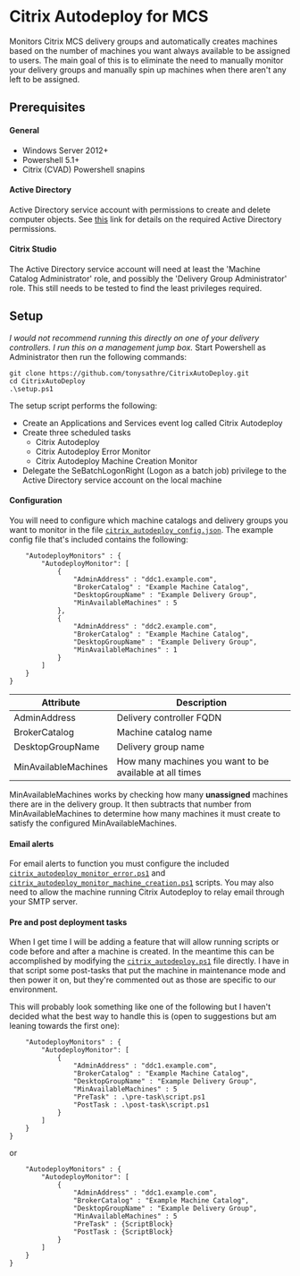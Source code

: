 # Citrix Autodeploy for MCS
Monitors Citrix MCS delivery groups and automatically creates machines based on the number of machines you want always available to be assigned to users. The main goal of this is to eliminate the need to manually monitor your delivery groups and manually spin up machines when there aren't any left to be assigned.

## Prerequisites
#### General
* Windows Server 2012+
* Powershell 5.1+
* Citrix (CVAD) Powershell snapins

#### Active Directory
Active Directory service account with permissions to create and delete computer objects. See [this](https://support.citrix.com/article/CTX136282) link for details on the required Active Directory permissions.

#### Citrix Studio
The Active Directory service account will need at least the 'Machine Catalog Administrator' role, and possibly the 'Delivery Group Administrator' role. This still needs to be tested to find the least privileges required.


## Setup
_I would not recommend running this directly on one of your delivery controllers. I run this on a management jump box._
Start Powershell as Administrator then run the following commands:
    
    git clone https://github.com/tonysathre/CitrixAutoDeploy.git
    cd CitrixAutoDeploy
    .\setup.ps1

The setup script performs the following:
* Create an Applications and Services event log called Citrix Autodeploy
* Create three scheduled tasks
  * Citrix Autodeploy
  * Citrix Autodeploy Error Monitor
  * Citrix Autodeploy Machine Creation Monitor
* Delegate the SeBatchLogonRight (Logon as a batch job) privilege to the Active Directory service account on the local machine


#### Configuration
You will need to configure which machine catalogs and delivery groups you want to monitor in the file [`citrix_autodeploy_config.json`](citrix_autodeploy_config.json). The example config file that's included contains the following:
````{
    "AutodeployMonitors" : {
        "AutodeployMonitor": [
            {
                "AdminAddress" : "ddc1.example.com",
                "BrokerCatalog" : "Example Machine Catalog",
                "DesktopGroupName" : "Example Delivery Group",
                "MinAvailableMachines" : 5
            },
            {
                "AdminAddress" : "ddc2.example.com",
                "BrokerCatalog" : "Example Machine Catalog",
                "DesktopGroupName" : "Example Delivery Group",
                "MinAvailableMachines" : 1
            }
        ]
    }
}
````
|Attribute|Description|
|--- | ---|
|AdminAddress         | Delivery controller FQDN
|BrokerCatalog        | Machine catalog name
|DesktopGroupName     | Delivery group name
|MinAvailableMachines | How many machines you want to be available at all times

MinAvailableMachines works by checking how many **unassigned** machines there are in the delivery group. It then subtracts that number from MinAvailableMachines to determine how many machines it must create to satisfy the configured MinAvailableMachines.

#### Email alerts
For email alerts to function you must configure the included [`citrix_autodeploy_monitor_error.ps1`](citrix_autodeploy_monitor_error.ps1) and [`citrix_autodeploy_monitor_machine_creation.ps1`](citrix_autodeploy_monitor_machine_creation.ps1) scripts. You may also need to allow the machine running Citrix Autodeploy to relay email through your SMTP server.

#### Pre and post deployment tasks
When I get time I will be adding a feature that will allow running scripts or code before and after a machine is created. In the meantime this can be accomplished by modifying the [`citrix_autodeploy.ps1`](citrix_autodeploy.ps1) file directly. I have in that script some post-tasks that put the machine in maintenance mode and then power it on, but they're commented out as those are specific to our environment.

This will probably look something like one of the following but I haven't decided what the best way to handle this is (open to suggestions but am leaning towards the first one):

````{
    "AutodeployMonitors" : {
        "AutodeployMonitor": [
            {
                "AdminAddress" : "ddc1.example.com",
                "BrokerCatalog" : "Example Machine Catalog",
                "DesktopGroupName" : "Example Delivery Group",
                "MinAvailableMachines" : 5
                "PreTask" : .\pre-task\script.ps1
                "PostTask : .\post-task\script.ps1
            }
        ]
    }
}
````

or

````{
    "AutodeployMonitors" : {
        "AutodeployMonitor": [
            {
                "AdminAddress" : "ddc1.example.com",
                "BrokerCatalog" : "Example Machine Catalog",
                "DesktopGroupName" : "Example Delivery Group",
                "MinAvailableMachines" : 5
                "PreTask" : {ScriptBlock}
                "PostTask : {ScriptBlock}
            }
        ]
    }
}
````